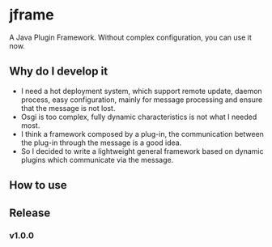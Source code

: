 jframe
======
A Java Plugin Framework. Without complex configuration, you can use it now.

## Why do I develop it
* I need a hot deployment system, which support remote update, daemon process, easy configuration, mainly for message processing and ensure that the message is not lost. 
* Osgi is too complex, fully dynamic characteristics is not what I needed most. 
* I think a framework composed by a plug-in, the communication between the plug-in through the message is a good idea.
* So I decided to write a lightweight general framework based on dynamic plugins which communicate via the message.

## How to use


## Release
### v1.0.0


